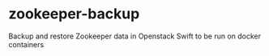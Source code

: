 # zookeeper-backup
Backup and restore Zookeeper data in Openstack Swift to be run on docker containers
